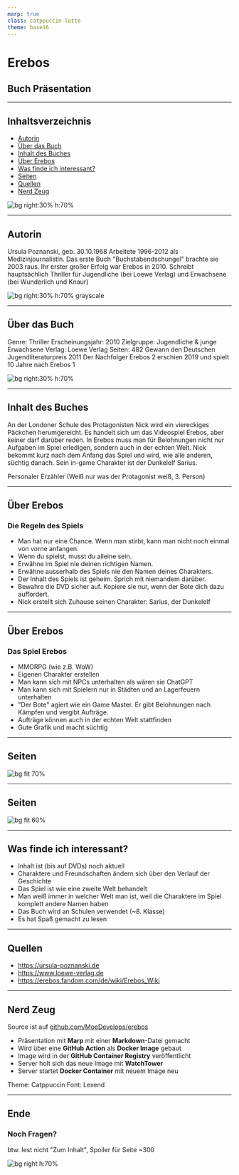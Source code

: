 ```yaml
---
marp: true
class: catppuccin-latte
theme: base16
---
```


# Erebos

## Buch Präsentation

<!-- Dark Reader Plugin aus -->
<meta name="darkreader-lock" />

---

## Inhaltsverzeichnis

- [Autorin](#autorin)
- [Über das Buch](#über-das-buch)
- [Inhalt des Buches](#inhalt-des-buches)
- [Über Erebos](#die-regeln-des-spiels)
- [Was finde ich interessant?](#was-finde-ich-interessant)
- [Seiten](#seiten)
- [Quellen](#quellen)
- [Nerd Zeug](#nerd-zeug)

![bg right:30% h:70%](assets/cover.png)

---

## Autorin

Ursula Poznanski, geb. 30.10.1968
Arbeitete 1996-2012 als Medizinjournalistin.
Das erste Buch "Buchstabendschungel" brachte sie 2003 raus.
Ihr erster großer Erfolg war Erebos in 2010.
Schreibt hauptsächlich Thriller für Jugendliche (bei Loewe Verlag) und Erwachsene (bei Wunderlich und Knaur)

![bg right:30% h:70% grayscale](assets/ursula_poznanski.png)

---

## Über das Buch

Genre: Thriller
Erscheinungsjahr: 2010
Zielgruppe: Jugendliche & junge Erwachsene
Verlag: Loewe Verlag
Seiten: 482
Gewann den Deutschen Jugendliteraturpreis 2011
Der Nachfolger Erebos 2 erschien 2019 und spielt 10 Jahre nach Erebos 1

![bg right:30% h:70%](assets/cover.png)

---

## Inhalt des Buches

An der Londoner Schule des Protagonisten Nick wird ein viereckiges Päckchen herumgereicht. Es handelt sich um das Videospiel Erebos, aber keiner darf darüber reden.
In Erebos muss man für Belohnungen nicht nur Aufgaben im Spiel erledigen, sondern auch in der echten Welt.
Nick bekommt kurz nach dem Anfang das Spiel und wird, wie alle anderen, süchtig danach.
Sein in-game Charakter ist der Dunkelelf Sarius.

Personaler Erzähler (Weiß nur was der Protagonist weiß, 3. Person)

---

## Über Erebos

### Die Regeln des Spiels

* Man hat nur eine Chance. Wenn man stirbt, kann man nicht noch einmal von vorne anfangen.
* Wenn du spielst, musst du alleine sein.
* Erwähne im Spiel nie deinen richtigen Namen.
* Erwähne ausserhalb des Spiels nie den Namen deines Charakters.
* Der Inhalt des Spiels ist geheim. Sprich mit niemandem darüber.
* Bewahre die DVD sicher auf. Kopiere sie nur, wenn der Bote dich dazu auffordert.
* Nick erstellt sich Zuhause seinen Charakter: Sarius, der Dunkelelf

---

## Über Erebos

### Das Spiel Erebos

* MMORPG (wie z.B. WoW)
* Eigenen Charakter erstellen
* Man kann sich mit NPCs unterhalten als wären sie ChatGPT
* Man kann sich mit Spielern nur in Städten und an Lagerfeuern unterhalten
* "Der Bote" agiert wie ein Game Master. Er gibt Belohnungen nach Kämpfen und vergibt Aufträge.
* Aufträge können auch in der echten Welt stattfinden
* Gute Grafik und macht süchtig

---

## Seiten

![bg fit 70%](assets/seite1.png)

---

## Seiten

![bg fit 60%](assets/seite2.png)

---

## Was finde ich interessant?

* Inhalt ist (bis auf DVDs) noch aktuell
* Charaktere und Freundschaften ändern sich über den Verlauf der Geschichte
* Das Spiel ist wie eine zweite Welt behandelt
* Man weiß immer in welcher Welt man ist, weil die Charaktere im Spiel komplett andere Namen haben
* Das Buch wird an Schulen verwendet (~8. Klasse)
* Es hat Spaß gemacht zu lesen

---

## Quellen

- <https://ursula-poznanski.de>
- <https://www.loewe-verlag.de>
- <https://erebos.fandom.com/de/wiki/Erebos_Wiki>

---

## Nerd Zeug

Source ist auf [github.com/MoeDevelops/erebos](https://github.com/MoeDevelops/erebos)

- Präsentation mit **Marp** mit einer **Markdown**-Datei gemacht
- Wird über eine **GitHub Action** als **Docker Image** gebaut
- Image wird in der **GitHub Container Registry** veröffentlicht
- Server holt sich das neue Image mit **WatchTower**
- Server startet **Docker Container** mit neuem Image neu

Theme: Catppuccin
Font: Lexend

---

## Ende

### Noch Fragen?

btw. lest nicht "Zum Inhalt", Spoiler für Seite ~300

![bg right h:70%](assets/happy.png)
